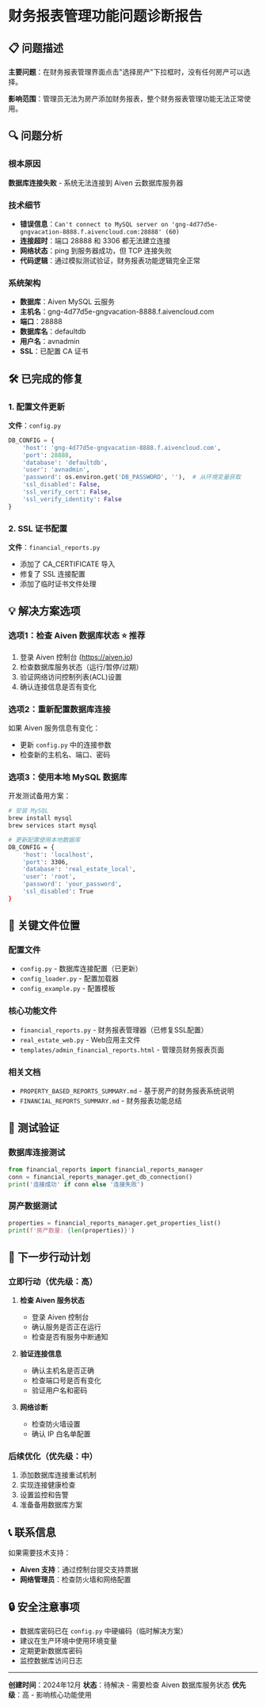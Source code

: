 # 财务报表管理功能问题诊断报告

## 📋 问题描述

**主要问题**：在财务报表管理界面点击"选择房产"下拉框时，没有任何房产可以选择。

**影响范围**：管理员无法为房产添加财务报表，整个财务报表管理功能无法正常使用。

## 🔍 问题分析

### 根本原因
**数据库连接失败** - 系统无法连接到 Aiven 云数据库服务器

### 技术细节
- **错误信息**：`Can't connect to MySQL server on 'gng-4d77d5e-gngvacation-8888.f.aivencloud.com:28888' (60)`
- **连接超时**：端口 28888 和 3306 都无法建立连接
- **网络状态**：ping 到服务器成功，但 TCP 连接失败
- **代码逻辑**：通过模拟测试验证，财务报表功能逻辑完全正常

### 系统架构
- **数据库**：Aiven MySQL 云服务
- **主机名**：gng-4d77d5e-gngvacation-8888.f.aivencloud.com
- **端口**：28888
- **数据库名**：defaultdb
- **用户名**：avnadmin
- **SSL**：已配置 CA 证书

## 🛠️ 已完成的修复

### 1. 配置文件更新
**文件**：`config.py`
```python
DB_CONFIG = {
    'host': 'gng-4d77d5e-gngvacation-8888.f.aivencloud.com',
    'port': 28888,
    'database': 'defaultdb',
    'user': 'avnadmin',
    'password': os.environ.get('DB_PASSWORD', ''),  # 从环境变量获取
    'ssl_disabled': False,
    'ssl_verify_cert': False,
    'ssl_verify_identity': False
}
```

### 2. SSL 证书配置
**文件**：`financial_reports.py`
- 添加了 CA_CERTIFICATE 导入
- 修复了 SSL 连接配置
- 添加了临时证书文件处理

## 💡 解决方案选项

### 选项1：检查 Aiven 数据库状态 ⭐️ 推荐
1. 登录 Aiven 控制台 (https://aiven.io)
2. 检查数据库服务状态（运行/暂停/过期）
3. 验证网络访问控制列表(ACL)设置
4. 确认连接信息是否有变化

### 选项2：重新配置数据库连接
如果 Aiven 服务信息有变化：
- 更新 `config.py` 中的连接参数
- 检查新的主机名、端口、密码

### 选项3：使用本地 MySQL 数据库
开发测试备用方案：
```bash
# 安装 MySQL
brew install mysql
brew services start mysql

# 更新配置使用本地数据库
DB_CONFIG = {
    'host': 'localhost',
    'port': 3306,
    'database': 'real_estate_local',
    'user': 'root',
    'password': 'your_password',
    'ssl_disabled': True
}
```

## 📁 关键文件位置

### 配置文件
- `config.py` - 数据库连接配置（已更新）
- `config_loader.py` - 配置加载器
- `config_example.py` - 配置模板

### 核心功能文件
- `financial_reports.py` - 财务报表管理器（已修复SSL配置）
- `real_estate_web.py` - Web应用主文件
- `templates/admin_financial_reports.html` - 管理员财务报表页面

### 相关文档
- `PROPERTY_BASED_REPORTS_SUMMARY.md` - 基于房产的财务报表系统说明
- `FINANCIAL_REPORTS_SUMMARY.md` - 财务报表功能总结

## 🧪 测试验证

### 数据库连接测试
```python
from financial_reports import financial_reports_manager
conn = financial_reports_manager.get_db_connection()
print('连接成功' if conn else '连接失败')
```

### 房产数据测试
```python
properties = financial_reports_manager.get_properties_list()
print(f'房产数量: {len(properties)}')
```

## 🎯 下一步行动计划

### 立即行动（优先级：高）
1. **检查 Aiven 服务状态**
   - 登录 Aiven 控制台
   - 确认服务是否正在运行
   - 检查是否有服务中断通知

2. **验证连接信息**
   - 确认主机名是否正确
   - 检查端口号是否有变化
   - 验证用户名和密码

3. **网络诊断**
   - 检查防火墙设置
   - 确认 IP 白名单配置

### 后续优化（优先级：中）
1. 添加数据库连接重试机制
2. 实现连接健康检查
3. 设置监控和告警
4. 准备备用数据库方案

## 📞 联系信息

如果需要技术支持：
- **Aiven 支持**：通过控制台提交支持票据
- **网络管理员**：检查防火墙和网络配置

## 🔒 安全注意事项

- 数据库密码已在 `config.py` 中硬编码（临时解决方案）
- 建议在生产环境中使用环境变量
- 定期更新数据库密码
- 监控数据库访问日志

---

**创建时间**：2024年12月
**状态**：待解决 - 需要检查 Aiven 数据库服务状态
**优先级**：高 - 影响核心功能使用 